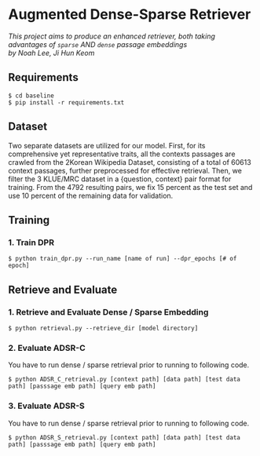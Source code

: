 # Augmented Dense-Sparse Retriever

*This project aims to produce an enhanced retriever, both taking advantages of `sparse` AND `dense` passage embeddings*<br/>
*by Noah Lee, Ji Hun Keom*<br/>


## Requirements
```
$ cd baseline
$ pip install -r requirements.txt
```

## Dataset
Two separate datasets are utilized for our model. First, for its comprehensive yet representative traits, all the contexts passages are crawled from the 2Korean Wikipedia Dataset, consisting of a total of 60613 context passages, further preprocessed for effective retrieval. Then, we filter the 3 KLUE/MRC dataset in a {question, context} pair format for training. From the 4792 resulting pairs, we fix 15 percent as the test set and use 10 percent of the remaining data for validation.

## Training
### 1. Train DPR
```
$ python train_dpr.py --run_name [name of run] --dpr_epochs [# of epoch]
```

## Retrieve and Evaluate
### 1. Retrieve and Evaluate Dense / Sparse Embedding
```
$ python retrieval.py --retrieve_dir [model directory]
```
### 2. Evaluate ADSR-C
You have to run dense / sparse retrieval prior to running to following code.
```
$ python ADSR_C_retrieval.py [context path] [data path] [test data path] [passsage emb path] [query emb path]
```
### 3. Evaluate ADSR-S
You have to run dense / sparse retrieval prior to running to following code.
```
$ python ADSR_S_retrieval.py [context path] [data path] [test data path] [passsage emb path] [query emb path]
```
